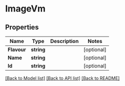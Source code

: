 # ImageVm

## Properties
Name | Type | Description | Notes
------------ | ------------- | ------------- | -------------
**Flavour** | **string** |  | [optional] 
**Name** | **string** |  | [optional] 
**Id** | **string** |  | [optional] 

[[Back to Model list]](../README.md#documentation-for-models) [[Back to API list]](../README.md#documentation-for-api-endpoints) [[Back to README]](../README.md)


